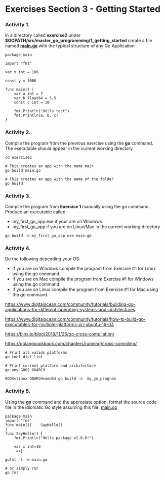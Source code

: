 # Exercises Section 3 - Getting Started

### Activity 1. 

In a directory called **exercise2** under **$GOPATH/src/master_go_programming/1_getting_started** create a file named **[main.go](exercise2/main.go)** with the typical structure of any Go Application
```
package main

import "fmt"

var x int = 100

const y = 3600

func main() {
	var a int = 7
	var b float64 = 3.5
	const c int = 10

	fmt.Println("Hello test")
	fmt.Println(a, b, c)
}
```

### Activity 2. 

Compile the program from the previous exercise using the **go** command. The executable should appear in the current working directory. 
```
cd exercise2

# This creates an app with the name main
go build main.go

# This creates an app with the name of the folder
go build
```

### Activity 3. 
Compile the program from **Exercise 1** manually using the *go* command. Produce an executable called:

* my_first_go_app.exe if your are on Windows
* my_first_go_app if you are on Linux/Mac in the current working directory

```
go build -o my_first_go_app.exe main.go
```

### Activity 4. 

Do the following depending your OS:

* If you are on Windows compile the program from Exercise #1 for Linux using the go command. 
* If you are on Mac compile the program from Exercise #1 for Windows using the go command. 
* If you are on Linux compile the program from Exercise #1 for Mac using the go command.

https://www.digitalocean.com/community/tutorials/building-go-applications-for-different-operating-systems-and-architectures

https://www.digitalocean.com/community/tutorials/how-to-build-go-executables-for-multiple-platforms-on-ubuntu-16-04

https://binx.io/blog/2018/11/25/go-cross-compilation/

https://golangcookbook.com/chapters/running/cross-compiling/

```
# Print all valids platforms
go tool dist list

# Print current platform and architecture
go env GOOS GOARCH

GOOS=linux GOARCH=amd64 go build -o  my_go_program
```

### Activity 5. 

Using the **go** command and the appropiate option, format the source code file in the idiomatic Go style assuming this file: [main.go](main.go)

```
package main
import "fmt"
func main(){	SayHello()
}
func SayHello() {
	fmt.Println("Hello package v1.0.0!")

	var x int=10
	_=x}
```

```
gofmt -l -w main.go

# or simply run
go fmt
```


